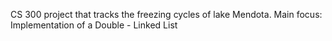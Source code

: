 CS 300 project that tracks the freezing cycles of lake Mendota.
Main focus: Implementation of a Double - Linked List
